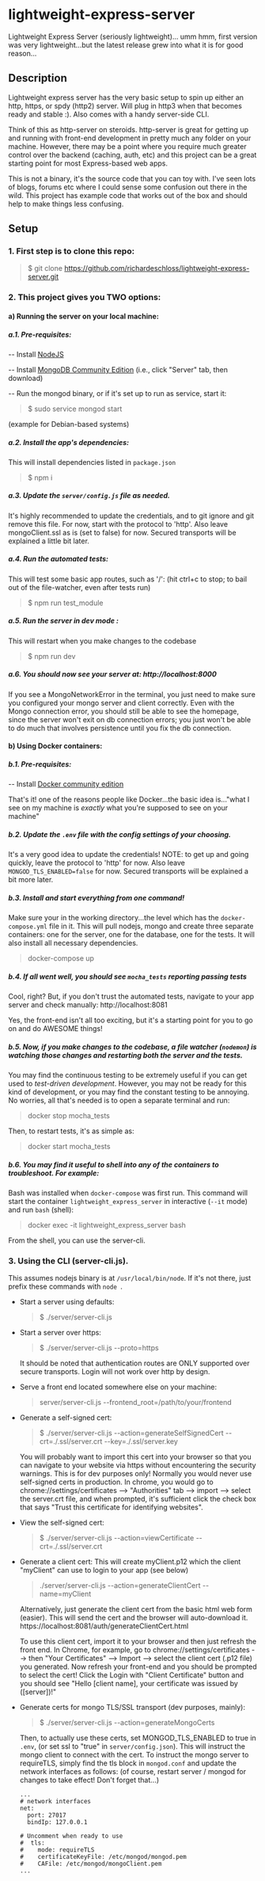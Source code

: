 # lightweight-express-server
Lightweight Express Server (seriously lightweight)... umm hmm, first version was very lightweight...but the latest release grew into what it is for good reason...

## Description
Lightweight express server has the very basic setup to spin up either an http, https, or spdy (http2) server. Will plug in http3 when that becomes ready and stable :). Also comes with a handy server-side CLI.

Think of this as http-server on steroids. http-server is great for getting up and running with front-end development in pretty much any folder on your machine. However, there may be a point where you require much greater control over the backend (caching, auth, etc) and this project can be a great starting point for most Express-based web apps.

This is not a binary, it's the source code that you can toy with. I've seen lots of blogs, forums etc where I could sense some confusion out there in the wild. This project has example code that works out of the box and should help to make things less confusing.

## Setup
### 1. First step is to clone this repo:

> $ git clone https://github.com/richardeschloss/lightweight-express-server.git

### 2. This project gives you TWO options:

#### a) Running the server on your local machine:
##### a.1. Pre-requisites:

-- Install [NodeJS](https://nodejs.org/en/download/)

-- Install [MongoDB Community Edition](https://www.mongodb.com/download-center/community) (i.e., click "Server" tab, then download)

-- Run the mongod binary, or if it's set up to run as service, start it:

> $ sudo service mongod start

(example for Debian-based systems)   

##### a.2. Install the app's dependencies:
This will install dependencies listed in `package.json`
>  $ npm i

##### a.3. Update the `server/config.js` file as needed.
It's highly recommended to update the credentials, and to git ignore and git remove this file. For now, start with the protocol to 'http'. Also leave mongoClient.ssl as is (set to false) for now. Secured transports will be explained a little bit later.

##### a.4. Run the automated tests:
This will test some basic app routes, such as '/': (hit ctrl+c to stop; to bail out of the file-watcher, even after tests run)

>  $ npm run test_module

##### a.5. Run the server in dev mode :
This will restart when you make changes to the codebase

> $ npm run dev

##### a.6. You should now see your server at: http://localhost:8000

If you see a MongoNetworkError in the terminal, you just need to make sure you configured your mongo server and client correctly. Even with the Mongo connection error, you should still be able to see the homepage, since the server won't
exit on db connection errors; you just won't be able to do much that involves persistence until you fix the db connection.

#### b) Using Docker containers:
##### b.1. Pre-requisites:

-- Install [Docker community edition](https://hub.docker.com/search/?type=edition&offering=community)

That's it! one of the reasons people like Docker...the basic idea is..."what I see on my machine is *exactly* what you're supposed to see on your machine"

##### b.2. Update the `.env` file with the config settings of your choosing.
It's a very good idea to update the credentials! NOTE: to get up and going quickly, leave the protocol to 'http' for now. Also leave `MONGOD_TLS_ENABLED=false` for now. Secured transports will be explained a bit more later.

##### b.3. Install and start everything from one command!
Make sure your in the working directory...the level which has the `docker-compose.yml` file in it. This will pull nodejs, mongo and create three separate containers: one for the server, one for the database, one for the tests. It will also install all necessary dependencies.

> docker-compose up

##### b.4. If all went well, you should see `mocha_tests` reporting passing tests
Cool, right? But, if you don't trust the automated tests, navigate to your app server and check manually: http://localhost:8081

Yes, the front-end isn't all too exciting, but it's a starting point for you to go on and do AWESOME things!

##### b.5. Now, if you make changes to the codebase, a file watcher (`nodemon`) is watching those changes and restarting both the server and the tests.
You may find the continuous testing to be extremely useful if you can get used to *test-driven development*. However, you may not be ready for this kind of development, or you may find the constant testing to be annoying. No worries, all that's needed is to open a separate terminal and run:

> docker stop mocha_tests

Then, to restart tests, it's as simple as:

> docker start mocha_tests

#####  b.6. You may find it useful to shell into any of the containers to troubleshoot. For example:
Bash was installed when `docker-compose` was first run. This command will start the container `lightweight_express_server` in interactive (`--it` mode) and run `bash` (shell):

> docker exec -it lightweight_express_server bash

From the shell, you can use the server-cli.

### 3. Using the CLI (server-cli.js).
This assumes nodejs binary is at `/usr/local/bin/node`. If it's not there, just prefix these commands with `node `.

* Start a server using defaults:

    > $ ./server/server-cli.js

* Start a server over https:

    > $ ./server/server-cli.js --proto=https

    It should be noted that authentication routes are ONLY supported over secure transports. Login will not work over http by design.

* Serve a front end located somewhere else on your machine:

    > server/server-cli.js --frontend_root=/path/to/your/frontend

* Generate a self-signed cert:

    > $ ./server/server-cli.js --action=generateSelfSignedCert --crt=./.ssl/server.crt --key=./.ssl/server.key

    You will probably want to import this cert into your browser so that you can navigate to your website via https without encountering the security warnings. This is for dev purposes only! Normally you would never use self-signed certs in production. In chrome, you would go to chrome://settings/certificates --> "Authorities" tab --> import --> select the server.crt file, and when prompted, it's sufficient click the check box that says "Trust this certificate for identifying websites".

* View the self-signed cert:

    > $ ./server/server-cli.js --action=viewCertificate --crt=./.ssl/server.crt

 * Generate a client cert:
   This will create myClient.p12 which the client "myClient" can use to login to your app (see below)

    > ./server/server-cli.js --action=generateClientCert --name=myClient

    Alternatively, just generate the client cert from the basic html web form (easier). This will send the cert and the browser will auto-download it.
    https://localhost:8081/auth/generateClientCert.html

    To use this client cert, import it to your browser and then just refresh the front end. In Chrome, for example, go to chrome://settings/certificates --> then "Your Certificates" --> Import --> select the client cert (.p12 file) you generated. Now refresh your front-end and you should be prompted to select the cert! Click the Login with "Client Certificate" button and you should see "Hello [client name], your certificate was issued by ([server])!"

  * Generate certs for mongo TLS/SSL transport (dev purposes, mainly):

    > $ ./server/server-cli.js --action=generateMongoCerts

    Then, to actually use these certs, set MONGOD_TLS_ENABLED to true in `.env`, (or set ssl to "true" in `server/config.json`). This will instruct the mongo client to connect with the cert. To instruct the mongo server to requireTLS, simply find the tls block in `mongod.conf` and update the network interfaces as follows: (of course, restart server / mongod for changes to take effect! Don't forget that...)

    ```
    ...
    # network interfaces
    net:
      port: 27017
      bindIp: 127.0.0.1

    # Uncomment when ready to use
    #  tls:
    #    mode: requireTLS
    #    certificateKeyFile: /etc/mongod/mongod.pem
    #    CAFile: /etc/mongod/mongoClient.pem
    ...
    ```
